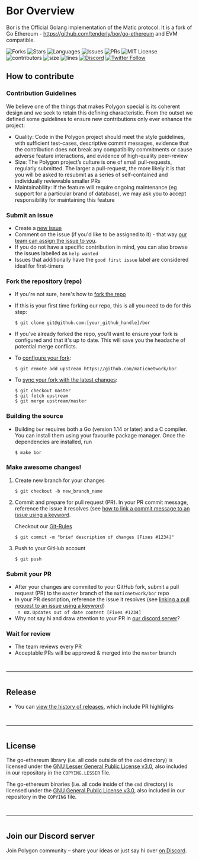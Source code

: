 # Bor Overview
Bor is the Official Golang implementation of the Matic protocol. It is a fork of Go Ethereum - https://github.com/tenderly/bor/go-ethereum and EVM compatible.

![Forks](https://img.shields.io/github/forks/maticnetwork/bor?style=social)
![Stars](https://img.shields.io/github/stars/maticnetwork/bor?style=social)
![Languages](https://img.shields.io/github/languages/count/maticnetwork/bor)
![Issues](https://img.shields.io/github/issues/maticnetwork/bor)
![PRs](https://img.shields.io/github/issues-pr-raw/maticnetwork/bor)
![MIT License](https://img.shields.io/github/license/maticnetwork/bor)
![contributors](https://img.shields.io/github/contributors-anon/maticnetwork/bor)
![size](https://img.shields.io/github/languages/code-size/maticnetwork/bor)
![lines](https://img.shields.io/tokei/lines/github/maticnetwork/bor)
[![Discord](https://img.shields.io/discord/714888181740339261?color=1C1CE1&label=Polygon%20%7C%20Discord%20%F0%9F%91%8B%20&style=flat-square)](https://discord.gg/zdwkdvMNY2)
[![Twitter Follow](https://img.shields.io/twitter/follow/0xPolygon.svg?style=social)](https://twitter.com/0xPolygon)

## How to contribute

### Contribution  Guidelines
We believe one of the things that makes Polygon special is its coherent design and we seek to retain this defining characteristic. From the outset we defined some guidelines to ensure new contributions only ever enhance the project:

* Quality: Code in the Polygon project should meet the style guidelines, with sufficient test-cases, descriptive commit messages, evidence that the contribution does not break any compatibility commitments or cause adverse feature interactions, and evidence of high-quality peer-review
* Size: The Polygon project’s culture is one of small pull-requests, regularly submitted. The larger a pull-request, the more likely it is that you will be asked to resubmit as a series of self-contained and individually reviewable smaller PRs
* Maintainability: If the feature will require ongoing maintenance (eg support for a particular brand of database), we may ask you to accept responsibility for maintaining this feature
### Submit an issue

- Create a [new issue](https://github.com/maticnetwork/bor/issues/new/choose)
- Comment on the issue (if you'd like to be assigned to it) - that way [our team can assign the issue to you](https://github.blog/2019-06-25-assign-issues-to-issue-commenters/).
- If you do not have a specific contribution in mind, you can also browse the issues labelled as `help wanted`
- Issues that additionally have the `good first issue` label are considered ideal for first-timers

### Fork the repository (repo)

- If you're not sure, here's how to [fork the repo](https://help.github.com/en/articles/fork-a-repo)

- If this is your first time forking our repo, this is all you need to do for this step:

    ```
    $ git clone git@github.com:[your_github_handle]/bor
    ```

- If you've already forked the repo, you'll want to ensure your fork is configured and that it's up to date. This will save you the headache of potential merge conflicts.

- To [configure your fork](https://docs.github.com/en/github/collaborating-with-issues-and-pull-requests/configuring-a-remote-for-a-fork):

    ```
    $ git remote add upstream https://github.com/maticnetwork/bor
    ```

- To [sync your fork with the latest changes](https://docs.github.com/en/github/collaborating-with-issues-and-pull-requests/syncing-a-fork):

    ```
    $ git checkout master
    $ git fetch upstream
    $ git merge upstream/master
    ```

### Building the source

- Building `bor` requires both a Go (version 1.14 or later) and a C compiler. You can install
them using your favourite package manager. Once the dependencies are installed, run

     ```shell
     $ make bor
     ```

### Make awesome changes!

1. Create new branch for your changes

    ```
    $ git checkout -b new_branch_name
    ```

2. Commit and prepare for pull request (PR). In your PR commit message, reference the issue it resolves (see [how to link a commit message to an issue using a keyword](https://docs.github.com/en/free-pro-team@latest/github/managing-your-work-on-github/linking-a-pull-request-to-an-issue#linking-a-pull-request-to-an-issue-using-a-keyword).


    Checkout our [Git-Rules](https://docs.polygon.technology/docs/contribute/orientation#git-rules)

    ```
    $ git commit -m "brief description of changes [Fixes #1234]"
    ```

3. Push to your GitHub account

    ```
    $ git push
    ```

### Submit your PR

- After your changes are commited to your GitHub fork, submit a pull request (PR) to the `master` branch of the `maticnetwork/bor` repo
- In your PR description, reference the issue it resolves (see [linking a pull request to an issue using a keyword](https://docs.github.com/en/free-pro-team@latest/github/managing-your-work-on-github/linking-a-pull-request-to-an-issue#linking-a-pull-request-to-an-issue-using-a-keyword))
  - ex. `Updates out of date content [Fixes #1234]`
- Why not say hi and draw attention to your PR in [our discord server](https://discord.gg/zdwkdvMNY2)?

### Wait for review

- The team reviews every PR
- Acceptable PRs will be approved & merged into the `master` branch

<hr style="margin-top: 3em; margin-bottom: 3em;">

## Release

- You can [view the history of releases](https://github.com/maticnetwork/bor/releases), which include PR highlights

<hr style="margin-top: 3em; margin-bottom: 3em;">


## License

The go-ethereum library (i.e. all code outside of the `cmd` directory) is licensed under the
[GNU Lesser General Public License v3.0](https://www.gnu.org/licenses/lgpl-3.0.en.html),
also included in our repository in the `COPYING.LESSER` file.

The go-ethereum binaries (i.e. all code inside of the `cmd` directory) is licensed under the
[GNU General Public License v3.0](https://www.gnu.org/licenses/gpl-3.0.en.html), also
included in our repository in the `COPYING` file.

<hr style="margin-top: 3em; margin-bottom: 3em;">

## Join our Discord server

Join Polygon community  – share your ideas or just say hi over [on Discord](https://discord.gg/zdwkdvMNY2).

